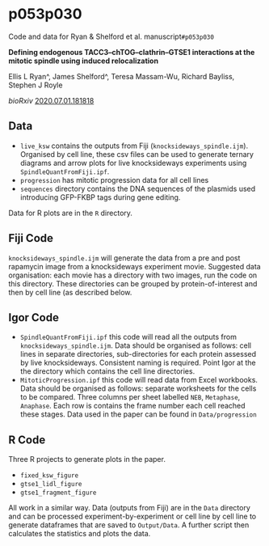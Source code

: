 # p053p030
Code and data for Ryan & Shelford et al. manuscript`#p053p030`

**Defining endogenous TACC3–chTOG–clathrin–GTSE1 interactions at the mitotic spindle using induced relocalization**

Ellis L Ryan^, James Shelford^, Teresa Massam-Wu, Richard Bayliss, Stephen J Royle

*bioRxiv* [2020.07.01.181818](https://doi.org/10.1101/2020.07.01.181818)

## Data

-  `live_ksw` contains the outputs from Fiji (`knocksideways_spindle.ijm`). Organised by cell line, these csv files can be used to generate ternary diagrams and arrow plots for live knocksideways experiments using `SpindleQuantFromFiji.ipf`.
- `progression` has mitotic progression data for all cell lines
- `sequences` directory contains the DNA sequences of the plasmids used introducing GFP-FKBP tags during gene editing.

Data for R plots are in the `R` directory.


## Fiji Code

`knocksideways_spindle.ijm` will generate the data from a pre and post rapamycin image from a knocksideways experiment movie. Suggested data organisation: each movie has a directory with two images, run the code on this directory. These directories can be grouped by protein-of-interest and then by cell line (as described below.

## Igor Code

- `SpindleQuantFromFiji.ipf` this code will read all the outputs from `knocksideways_spindle.ijm`. Data should be organised as follows: cell lines in separate directories, sub-directories for each protein assessed by live knocksideways. Consistent naming is required. Point Igor at the the directory which contains the cell line directories.
- `MitoticProgression.ipf` this code will read data from Excel workbooks. Data should be organised as follows: separate worksheets for the cells to be compared. Three columns per sheet labelled `NEB`, `Metaphase`, `Anaphase`. Each row is contains the frame number each cell reached these stages. Data used in the paper can be found in `Data/progression`


## R Code

Three R projects to generate plots in the paper.

- `fixed_ksw_figure` 
- `gtse1_lidl_figure`
- `gtse1_fragment_figure`

All work in a similar way. Data (outputs from Fiji) are in the `Data` directory and can be processed experiment-by-experiment or cell line by cell line to generate dataframes that are saved to `Output/Data`. A further script then calculates the statistics and plots the data.